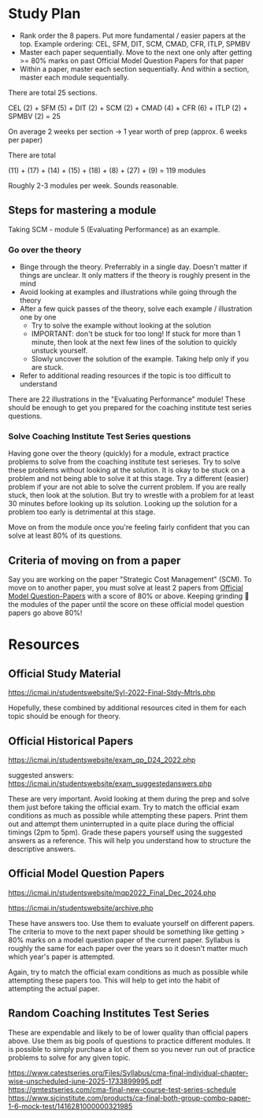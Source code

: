 # Study Plan

* Rank order the 8 papers. Put more fundamental / easier papers at the top. Example ordering: CEL, SFM, DIT, SCM, CMAD, CFR, ITLP, SPMBV
* Master each paper sequentially. Move to the next one only after getting >= 80% marks on past Official Model Question Papers for that paper
* Within a paper, master each section sequentially. And within a section, master each module sequentially.

There are total 25 sections.

CEL (2) + SFM (5) + DIT (2) + SCM (2) + CMAD (4) + CFR (6) + ITLP (2) + SPMBV (2) = 25

On average 2 weeks per section -> 1 year worth of prep (approx. 6 weeks per paper)

There are total

(11) + (17) + (14) + (15) + (18) + (8) + (27) + (9) = 119 modules

Roughly 2-3 modules per week. Sounds reasonable.

## Steps for mastering a module

Taking SCM - module 5 (Evaluating Performance) as an example.

### Go over the theory

* Binge through the theory. Preferrably in a single day. Doesn't matter if things are unclear. It only matters if the theory is roughly present in the mind
* Avoid looking at examples and illustrations while going through the theory
* After a few quick passes of the theory, solve each example / illustration one by one
    - Try to solve the example without looking at the solution
    - IMPORTANT: don't be stuck for too long! If stuck for more than 1 minute, then look at the next few lines of the solution to quickly unstuck yourself.
    - Slowly uncover the solution of the example. Taking help only if you are stuck.
* Refer to additional reading resources if the topic is too difficult to understand

There are 22 illustrations in the "Evaluating Performance" module! These should be enough to get you prepared for the coaching institute test series questions.

### Solve Coaching Institute Test Series questions

Having gone over the theory (quickly) for a module, extract practice problems to solve from the coaching institute test serieses. Try to solve these problems without looking at the solution. It is okay to be stuck on a problem and not being able to solve it at this stage. Try a different (easier) problem if your are not able to solve the current problem. If you are really stuck, then look at the solution. But try to wrestle with a problem for at least 30 minutes before looking up its solution. Looking up the solution for a problem too early is detrimental at this stage.

Move on from the module once you're feeling fairly confident that you can solve at least 80% of its questions.

## Criteria of moving on from a paper

Say you are working on the paper "Strategic Cost Management" (SCM). To move on to another paper, you must solve at least 2 papers from [Official Model Question-Papers](https://github.com/vmohit256/cma_study_plan/blob/main/README.md#official-model-question-papers) with a score of 80% or above. Keeping grinding 💪 the modules of the paper until the score on these official model question papers go above 80%!

# Resources

## Official Study Material

https://icmai.in/studentswebsite/Syl-2022-Final-Stdy-Mtrls.php

Hopefully, these combined by additional resources cited in them for each topic should be enough for theory.

## Official Historical Papers

https://icmai.in/studentswebsite/exam_qp_D24_2022.php

suggested answers: https://icmai.in/studentswebsite/exam_suggestedanswers.php

These are very important. Avoid looking at them during the prep and solve them just before taking the official exam. Try to match the official exam conditions as much as possible while attempting these papers. Print them out and attempt them uninterrupted in a quite place during the official timings (2pm to 5pm). Grade these papers yourself using the suggested answers as a reference. This will help you understand how to structure the descriptive answers.

## Official Model Question Papers

https://icmai.in/studentswebsite/mqp2022_Final_Dec_2024.php

https://icmai.in/studentswebsite/archive.php

These have answers too. Use them to evaluate yourself on different papers. The criteria to move to the next paper should be something like getting > 80% marks on a model question paper of the current paper. Syllabus is roughly the same for each paper over the years so it doesn't matter much which year's paper is attempted.

Again, try to match the official exam conditions as much as possible while attempting these papers too. This will help to get into the habit of attempting the actual paper.

## Random Coaching Institutes Test Series

These are expendable and likely to be of lower quality than official papers above. Use them as big pools of questions to practice different modules. It is possible to simply purchase a lot of them so you never run out of practice problems to solve for any given topic.

https://www.catestseries.org/Files/Syllabus/cma-final-individual-chapter-wise-unscheduled-june-2025-1733899995.pdf
https://gmtestseries.com/cma-final-new-course-test-series-schedule
https://www.sjcinstitute.com/products/ca-final-both-group-combo-paper-1-6-mock-test/1416281000000321985
